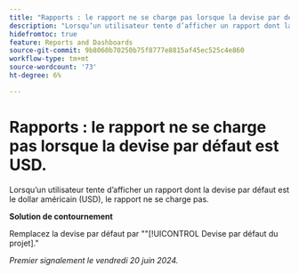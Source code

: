 ```yaml
---
title: "Rapports : le rapport ne se charge pas lorsque la devise par défaut est le dollar américain"
description: "Lorsqu’un utilisateur tente d’afficher un rapport dont la devise par défaut est le dollar américain (USD), le rapport ne se charge pas."
hidefromtoc: true
feature: Reports and Dashboards
source-git-commit: 9b8060b70250b75f8777e8815af45ec525c4e860
workflow-type: tm+mt
source-wordcount: '73'
ht-degree: 6%

---
```



# Rapports : le rapport ne se charge pas lorsque la devise par défaut est USD.

Lorsqu’un utilisateur tente d’afficher un rapport dont la devise par défaut est le dollar américain (USD), le rapport ne se charge pas.

**Solution de contournement**

Remplacez la devise par défaut par &quot;&quot;[!UICONTROL Devise par défaut du projet].&quot;

_Premier signalement le vendredi 20 juin 2024._

